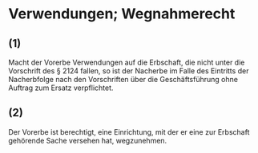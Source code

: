 # Verwendungen; Wegnahmerecht



## (1)

 Macht der Vorerbe Verwendungen auf die Erbschaft, die nicht unter die Vorschrift des § 2124 fallen, so ist der Nacherbe im Falle des Eintritts der Nacherbfolge nach den Vorschriften über die Geschäftsführung ohne Auftrag zum Ersatz verpflichtet.

## (2)

 Der Vorerbe ist berechtigt, eine Einrichtung, mit der er eine zur Erbschaft gehörende Sache versehen hat, wegzunehmen. 

